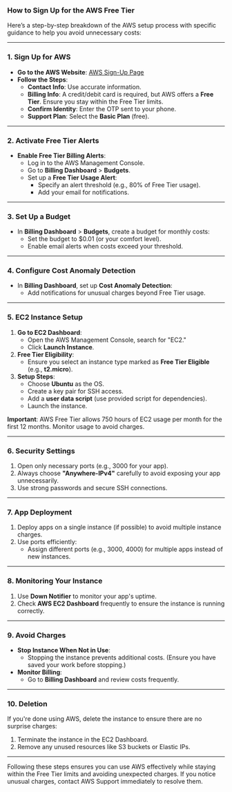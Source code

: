### How to Sign Up for the AWS Free Tier

Here’s a step-by-step breakdown of the AWS setup process with specific guidance to help you avoid unnecessary costs:

---

### **1. Sign Up for AWS**
- **Go to the AWS Website**: [AWS Sign-Up Page](https://aws.amazon.com/)
- **Follow the Steps**:
  - **Contact Info**: Use accurate information.
  - **Billing Info**: A credit/debit card is required, but AWS offers a **Free Tier**. Ensure you stay within the Free Tier limits.
  - **Confirm Identity**: Enter the OTP sent to your phone.
  - **Support Plan**: Select the **Basic Plan** (free).

---

### **2. Activate Free Tier Alerts**
- **Enable Free Tier Billing Alerts**:
  - Log in to the AWS Management Console.
  - Go to **Billing Dashboard** > **Budgets**.
  - Set up a **Free Tier Usage Alert**:
    - Specify an alert threshold (e.g., 80% of Free Tier usage).
    - Add your email for notifications.

---

### **3. Set Up a Budget**
- In **Billing Dashboard** > **Budgets**, create a budget for monthly costs:
  - Set the budget to $0.01 (or your comfort level).
  - Enable email alerts when costs exceed your threshold.
  
---

### **4. Configure Cost Anomaly Detection**
- In **Billing Dashboard**, set up **Cost Anomaly Detection**:
  - Add notifications for unusual charges beyond Free Tier usage.

---

### **5. EC2 Instance Setup**
1. **Go to EC2 Dashboard**:
   - Open the AWS Management Console, search for "EC2."
   - Click **Launch Instance**.
2. **Free Tier Eligibility**:
   - Ensure you select an instance type marked as **Free Tier Eligible** (e.g., **t2.micro**).
3. **Setup Steps**:
   - Choose **Ubuntu** as the OS.
   - Create a key pair for SSH access.
   - Add a **user data script** (use provided script for dependencies).
   - Launch the instance.

**Important**: AWS Free Tier allows 750 hours of EC2 usage per month for the first 12 months. Monitor usage to avoid charges.

---

### **6. Security Settings**
1. Open only necessary ports (e.g., 3000 for your app).
2. Always choose **"Anywhere-IPv4"** carefully to avoid exposing your app unnecessarily.
3. Use strong passwords and secure SSH connections.

---

### **7. App Deployment**
1. Deploy apps on a single instance (if possible) to avoid multiple instance charges.
2. Use ports efficiently:
   - Assign different ports (e.g., 3000, 4000) for multiple apps instead of new instances.

---

### **8. Monitoring Your Instance**
1. Use **Down Notifier** to monitor your app's uptime.
2. Check **AWS EC2 Dashboard** frequently to ensure the instance is running correctly.

---

### **9. Avoid Charges**
- **Stop Instance When Not in Use**:
  - Stopping the instance prevents additional costs. (Ensure you have saved your work before stopping.)
- **Monitor Billing**:
  - Go to **Billing Dashboard** and review costs frequently.

---

### **10. Deletion**
If you're done using AWS, delete the instance to ensure there are no surprise charges:
1. Terminate the instance in the EC2 Dashboard.
2. Remove any unused resources like S3 buckets or Elastic IPs.

---

Following these steps ensures you can use AWS effectively while staying within the Free Tier limits and avoiding unexpected charges. If you notice unusual charges, contact AWS Support immediately to resolve them.
